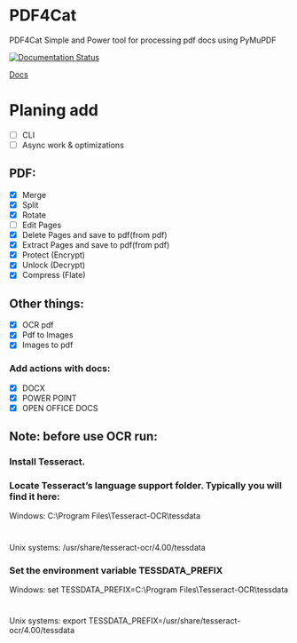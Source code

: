 # PDF4Cat
PDF4Cat Simple and Power tool for processing pdf docs using PyMuPDF 

[![Documentation Status](https://readthedocs.org/projects/pdf4cat/badge/?version=latest)](https://pdf4cat.readthedocs.io/en/latest/?badge=latest)

[Docs](https://pdf4cat.readthedocs.io)

# Planing add
- [ ] CLI
- [ ] Async work & optimizations
## PDF:
- [X] Merge
- [X] Split
- [X] Rotate
- [ ] Edit Pages
- [X] Delete Pages and save to pdf(from pdf)
- [X] Extract Pages and save to pdf(from pdf)
- [X] Protect (Encrypt)
- [X] Unlock (Decrypt)
- [X] Compress (Flate)

## Other things:
- [X] OCR pdf
- [X] Pdf to Images
- [X] Images to pdf
### Add actions with docs:
- [X] DOCX
- [X] POWER POINT
- [X] OPEN OFFICE DOCS

## Note: before use OCR run: 

### Install Tesseract.

### Locate Tesseract’s language support folder. Typically you will find it here:
Windows: C:\Program Files\Tesseract-OCR\tessdata
#
Unix systems: /usr/share/tesseract-ocr/4.00/tessdata

### Set the environment variable TESSDATA_PREFIX
Windows: set TESSDATA_PREFIX=C:\Program Files\Tesseract-OCR\tessdata
#
Unix systems: export TESSDATA_PREFIX=/usr/share/tesseract-ocr/4.00/tessdata

